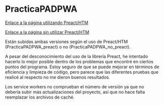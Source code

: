 # PracticaPADPWA

[Enlace a la página utilizando Preact/HTM](https://mineiram.github.io/PracticaPADPWA/practicapadpwa_preact/)

[Enlace a la página sin utilizar Preact/HTM](https://mineiram.github.io/PracticaPADPWA/practicapadpwa_no_preact/)

Están subidas ambas versiones según el uso de Preact/HTM (PracticaPADPWA_preact) o no (PracticaPADPWA_no_preact).

A pesar del desconocimiento del uso de la librería Preact, he intentado hacerlo lo mejor posible dentro de los problemas que encontré en ciertos puntos del programa.
Estoy seguro de que se puede mejorar en términos de eficiencia y limpieza de código, pero parece que las diferentes pruebas que realicé al respecto no me dieron buenos resultados.

Los service workers no comprueban el número de versión ya que no debería subir más actualizaciones del proyecto, así que no hace falta reemplazar los archivos de caché.
